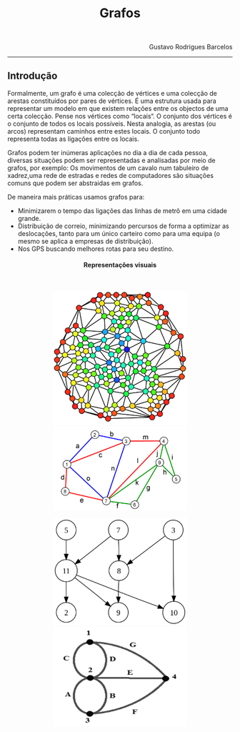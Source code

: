 <h1 align="center">Grafos</h1>
<br/>
<p align="right">Gustavo Rodrigues Barcelos</p>

---

<h2>Introdução</h2>

<p>Formalmente, um grafo é uma colecção de vértices e uma colecção de arestas
  constituídos por pares de vértices.
  É uma estrutura usada para representar um modelo em que
  existem relações entre os objectos de uma certa colecção. Pense nos vértices como “locais“. O conjunto dos vértices é o conjunto de todos
  os locais possíveis.
   Nesta analogia, as arestas (ou arcos) representam caminhos entre estes locais.
  O conjunto todo representa todas as ligações entre os locais.</p>
<p>Grafos podem ter inúmeras aplicações no dia a dia de cada pessoa, diversas situações
podem ser representadas e analisadas por meio de grafos, por exemplo:
Os movimentos de um cavalo num tabuleiro de xadrez,uma rede de estradas e redes de computadores
 são situações comuns que podem ser abstraidas em grafos.</p>
 <p>De maneira mais práticas usamos grafos para:</p>
 <ul>
   <li>Minimizarem o tempo das ligações das linhas de metrô em uma cidade grande.</li>
   <li>Distribuição de correio, minimizando percursos de forma a optimizar as deslocações, tanto para um único carteiro como para uma equipa (o mesmo se aplica a empresas de distribuição).</li>
   <li>Nos GPS buscando melhores rotas para seu destino.</li>
 </ul>

 <h4 align="center">Representações visuais</h4>
 <br />
 <p align="center">
   <img src="Imagens/Grafo1.png" width="300"/>
   <img src="Imagens/Grafo2.png" width="300"/>
 </p>
 <p align="center">
   <img src="Imagens/Grafo3.png" width="300"/>
   <img src="Imagens/Grafo4.png" width="300"/>
 </p>

